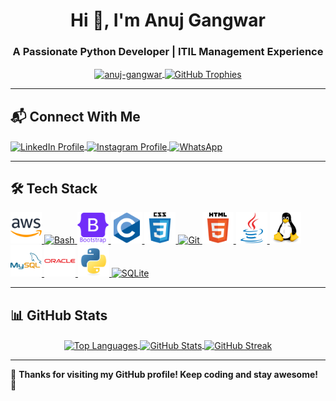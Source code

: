 <h1 align="center">Hi 👋, I'm Anuj Gangwar</h1>
<h3 align="center">A Passionate Python Developer | ITIL Management Experience</h3>

<!-- PROFILE VIEWS & TROPHIES (SIDE BY SIDE) -->
<p align="center">
  <!-- Profile Views -->
    
  <a href="https://github.com/anuj-gangwar">
    <img align="center" src="https://komarev.com/ghpvc/?username=anuj-gangwar&label=Profile%20views&color=0e75b6&style=flat" alt="anuj-gangwar" />
  </a>
  
  <!-- GitHub Trophies -->
  <a href="https://github.com/ryo-ma/github-profile-trophy">
    <img align="center" src="https://github-profile-trophy.vercel.app/?username=anuj-gangwar&margin-w=10&margin-h=10&row=1&column=6&theme=algolia" alt="GitHub Trophies" />
  </a>
</p>

---

## 📬 Connect With Me  
<p align="left">
  <!-- LinkedIn -->
  <a href="https://www.linkedin.com/in/anuj-kumar-gangwar-61723a241/" target="blank">
    <img align="center" src="https://raw.githubusercontent.com/rahuldkjain/github-profile-readme-generator/master/src/images/icons/Social/linked-in-alt.svg" alt="LinkedIn Profile" height="30" width="40" />
  </a>

  <!-- Instagram -->
  <a href="https://www.instagram.com/anuj_gang_war?igsh=MXF2c2k2bHBkejU3Zg==" target="blank">
    <img align="center" src="https://raw.githubusercontent.com/rahuldkjain/github-profile-readme-generator/master/src/images/icons/Social/instagram.svg" alt="Instagram Profile" height="30" width="40" />
  </a>

  <!-- WhatsApp -->
  <a href="https://wa.me/6395437604" target="blank">
    <img align="center" src="https://upload.wikimedia.org/wikipedia/commons/6/6b/WhatsApp.svg" alt="WhatsApp" height="30" width="40" />
  </a>
</p>


---

## 🛠️ Tech Stack  
<p align="left">
  <a href="https://aws.amazon.com" target="_blank" rel="noreferrer">
    <img src="https://raw.githubusercontent.com/devicons/devicon/master/icons/amazonwebservices/amazonwebservices-original-wordmark.svg" alt="AWS" width="50" height="50"/>
  </a>
  <a href="https://www.gnu.org/software/bash/" target="_blank" rel="noreferrer">
    <img src="https://www.vectorlogo.zone/logos/gnu_bash/gnu_bash-icon.svg" alt="Bash" width="50" height="50"/>
  </a>
  <a href="https://getbootstrap.com" target="_blank" rel="noreferrer">
    <img src="https://raw.githubusercontent.com/devicons/devicon/master/icons/bootstrap/bootstrap-plain-wordmark.svg" alt="Bootstrap" width="50" height="50"/>
  </a>
  <a href="https://www.cprogramming.com/" target="_blank" rel="noreferrer">
    <img src="https://raw.githubusercontent.com/devicons/devicon/master/icons/c/c-original.svg" alt="C" width="50" height="50"/>
  </a>
  <a href="https://www.w3schools.com/css/" target="_blank" rel="noreferrer">
    <img src="https://raw.githubusercontent.com/devicons/devicon/master/icons/css3/css3-original-wordmark.svg" alt="CSS3" width="50" height="50"/>
  </a>
  <a href="https://git-scm.com/" target="_blank" rel="noreferrer">
    <img src="https://www.vectorlogo.zone/logos/git-scm/git-scm-icon.svg" alt="Git" width="50" height="50"/>
  </a>
  <a href="https://www.w3.org/html/" target="_blank" rel="noreferrer">
    <img src="https://raw.githubusercontent.com/devicons/devicon/master/icons/html5/html5-original-wordmark.svg" alt="HTML5" width="50" height="50"/>
  </a>
  <a href="https://www.java.com" target="_blank" rel="noreferrer">
    <img src="https://raw.githubusercontent.com/devicons/devicon/master/icons/java/java-original.svg" alt="Java" width="50" height="50"/>
  </a>
  <a href="https://www.linux.org/" target="_blank" rel="noreferrer">
    <img src="https://raw.githubusercontent.com/devicons/devicon/master/icons/linux/linux-original.svg" alt="Linux" width="50" height="50"/>
  </a>
  <a href="https://www.mysql.com/" target="_blank" rel="noreferrer">
    <img src="https://raw.githubusercontent.com/devicons/devicon/master/icons/mysql/mysql-original-wordmark.svg" alt="MySQL" width="50" height="50"/>
  </a>
  <a href="https://www.oracle.com/" target="_blank" rel="noreferrer">
    <img src="https://raw.githubusercontent.com/devicons/devicon/master/icons/oracle/oracle-original.svg" alt="Oracle" width="50" height="50"/>
  </a>
  <a href="https://www.python.org" target="_blank" rel="noreferrer">
    <img src="https://raw.githubusercontent.com/devicons/devicon/master/icons/python/python-original.svg" alt="Python" width="50" height="50"/>
  </a>
  <a href="https://www.sqlite.org/" target="_blank" rel="noreferrer">
    <img src="https://www.vectorlogo.zone/logos/sqlite/sqlite-icon.svg" alt="SQLite" width="50" height="50"/>
  </a>
</p>

---

## 📊 GitHub Stats  
<p align="center">
  <a href="https://github.com/anuj-gangwar">
    <img align="center" src="https://github-readme-stats.vercel.app/api/top-langs?username=anuj-gangwar&show_icons=true&locale=en&layout=compact" alt="Top Languages" height="170" />
  </a>
  <a href="https://github.com/anuj-gangwar">
    <img align="center" src="https://github-readme-stats.vercel.app/api?username=anuj-gangwar&show_icons=true&count_private=true&theme=react" alt="GitHub Stats" height="170"/>
  </a>
  <a href="https://github.com/anuj-gangwar">
    <img align="center" src="https://github-readme-streak-stats.herokuapp.com/?user=anuj-gangwar&theme=black-ice&hide_border=true&stroke=0000&background=060A0CD0" alt="GitHub Streak" height="170"/>
  </a>
</p>


---

🚀 **Thanks for visiting my GitHub profile! Keep coding and stay awesome!** 🚀
